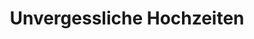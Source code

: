 ---
layout: "pages/svatby.njk"

title: 'Unvergessliche Hochzeiten'
description: 'Erleben Sie Ihre Traumhochzeit im Chateau Orlice. Romantische Räumlichkeiten, erstklassiger Service und die zauberhafte Umgebung des Adlergebirges für Ihren großen Tag.'
permalink: 'de/svatby/'

eleventyNavigation:
  key: Hochzeiten
  order: 500


landing:
  breadcrumbsHome: Startseite
  breadcrumbsCurrent: Hochzeiten

  heading: Unvergessliche Hochzeiten

  mouseIconAlt: Computer-Maus-Symbol

  imageUrl: /assets/images/weddings/weddings-1.jpg
  imageAtl: Hochzeitsbogen im Hof des Chateau Orlice


weddings:
  topper: Restaurant
  heading: Sagen Sie „Ja" im Chateau Orlice

  imageUrl: /assets/images/weddings/weddings-2.jpg
  imageAlt: Hochzeitsbar auf einem Boot im See am Chateau Orlice

  paragraphs:
    - text: Bei uns werden Träume wahr. Die historische Festung, der Schlosshof und die umliegende Natur bilden eine zauberhafte Kulisse für einen der wichtigsten Tage Ihres Lebens. Ob Sie sich eine romantische Trauung unter freiem Himmel am Teich, ein festliches Bankett im Säulensaal oder eine kleine Feier im Jagdsalon wünschen, jeder Ort strahlt eine einzigartige Atmosphäre und Eleganz aus.

    - text: Unsere Räumlichkeiten bieten Platz für kleine und große Hochzeiten – im Außenbereich für bis zu 150 Gäste, in den einzelnen Sälen für 40 bis 50 Personen. Gemeinsam mit Ihnen gestalten wir Ihre Hochzeit ganz nach Ihren Wünschen – mit Sorgfalt, Geschmack und Liebe zum Detail.

    - text: Das Chateau Orlice ist nicht nur ein Ort. Es ist ein Erlebnis, das Sie und Ihre Gäste nie vergessen werden.


serviceInfo:
  heading: Alles für Ihre Traumhochzeit
  text: Planen Sie Ihren Hochzeitstag? Im Chateau Orlice finden Sie alles, was Sie sich wünschen – an einem Ort. Wir bieten stilvolle Unterkünfte für Sie und Ihre Gäste, romantische Orte für die Trauung, ein festliches Bankett mit erstklassiger Gastronomie und Räumlichkeiten für die Abendunterhaltung. Auch ein Wellnessbereich für perfekte Entspannung und eine zauberhafte Kulisse für unvergessliche Hochzeitsfotos fehlen nicht.

  items:
    - title: Hochzeitsfeier

      imageUrl: /assets/images/weddings/services/wedding-feast.jpg
      imageAlt: Hochzeitsfeier im Chateau Orlice

    - title: Trauung

      imageUrl: /assets/images/weddings/services/wedding-ceremony.jpg
      imageAlt: Trauung im Chateau Orlice

    - title: Koordination

      imageUrl: /assets/images/weddings/services/wedding-coordination.jpg
      imageAlt: Hochzeitskoordination im Chateau Orlice

  backgroundAlt: Hintergrund mit Grafiken des Chateau Orlice


contactForm:
  topper: Anfrageformular
  heading: Unverbindliche Anfrage

  firstName: Vorname
  lastName: Nachname
  email: E-Mail
  phone: Telefon
  yourMessage: Ihre Nachricht

  bySendingYouAgreeWith: Mit dem Absenden erklären Sie sich mit der
  privacyPolicy: Verarbeitung Ihrer personenbezogenen Daten einverstanden

  submit: Senden
---